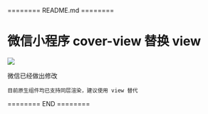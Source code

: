 ======== README.md ========

# 微信小程序 cover-view 替换 view

![](https://yuhepicgo.oss-cn-beijing.aliyuncs.com/20250604144729362.png)

微信已经做出修改

`目前原生组件均已支持同层渲染，建议使用 view 替代`


======== END ========
